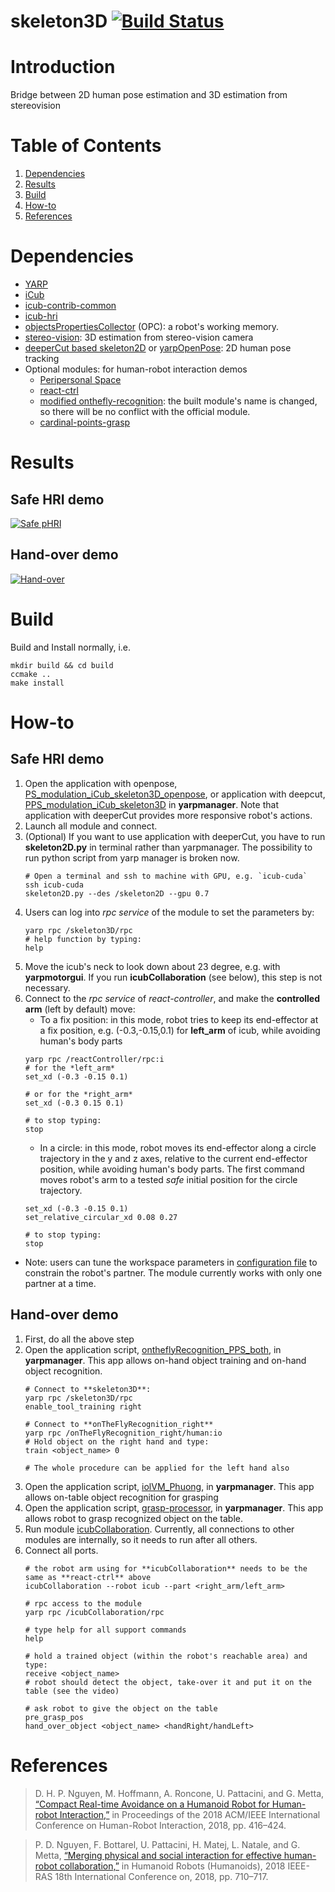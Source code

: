 skeleton3D [![Build Status](https://travis-ci.org/towardthesea/skeleton3D.svg?branch=feature%2Fadd-avoidance-module)](https://travis-ci.org/towardthesea/skeleton3D)
===

# Introduction
Bridge between 2D human pose estimation and 3D estimation from stereovision

# Table of Contents
1. [Dependencies](#dependencies)  
2. [Results](#results)
3. [Build](#build)
4. [How-to](#how-to)
5. [References](#references)

# Dependencies
- [YARP](https://github.com/robotology/yarp)
- [iCub](https://github.com/robotology/icub-main)
- [icub-contrib-common](https://github.com/robotology/icub-contrib-common)
- [icub-hri](https://github.com/robotology/icub-hri)
- [objectsPropertiesCollector](http://wiki.icub.org/brain/group__objectsPropertiesCollector.html) (OPC): a robot's working memory.
- [stereo-vision](https://github.com/robotology/stereo-vision): 3D estimation from stereo-vision camera
- [deeperCut based skeleton2D](https://github.com/towardthesea/pose-tensorflow) or [yarpOpenPose](https://github.com/robotology/human-sensing/tree/master/yarpOpenPose): 2D human pose tracking
- Optional modules: for human-robot interaction demos
	- [Peripersonal Space](https://github.com/robotology/peripersonal-space)
	- [react-ctrl](https://github.com/robotology/react-control)
	- [modified onthefly-recognition](https://github.com/towardthesea/onthefly-recognition): the built module's name is changed, so there will be no conflict with the official module.
	- [cardinal-points-grasp](https://github.com/robotology/cardinal-points-grasp)

# Results
## Safe HRI demo
[![Safe pHRI](https://img.youtube.com/vi/A9Por3anPJ8/0.jpg)](https://www.youtube.com/watch?v=A9Por3anPJ8)

## Hand-over demo
[![Hand-over](https://img.youtube.com/vi/zNbLCC10qX4/0.jpg)](https://www.youtube.com/watch?v=zNbLCC10qX4)

# Build
Build and Install normally, i.e.
```
mkdir build && cd build
ccmake ..
make install
```

# How-to

## Safe HRI demo
1. Open the application with openpose, [PS_modulation_iCub_skeleton3D_openpose](https://github.com/robotology/skeleton3D/blob/master/app/script/PPS_modulation_iCub_skeleton3D_openpose.xml), or application with deepcut, [PPS_modulation_iCub_skeleton3D](https://github.com/robotology/skeleton3D/blob/master/app/script/PPS_modulation_iCub_skeleton3D.xml) in **yarpmanager**. Note that application with deeperCut provides more responsive robot's actions. 
2. Launch all module and connect. 
3. (Optional) If you want to use application with deeperCut, you have to run **skeleton2D.py** in terminal rather than yarpmanager. The possibility to run python script from yarp manager is broken now.
	```
	# Open a terminal and ssh to machine with GPU, e.g. `icub-cuda`
	ssh icub-cuda
	skeleton2D.py --des /skeleton2D --gpu 0.7
	```
4. Users can log into *rpc service* of the module to set the parameters by:
	```
	yarp rpc /skeleton3D/rpc
	# help function by typing:
	help
	```
5. Move the icub's neck to look down about 23 degree, e.g. with **yarpmotorgui**. If you run **icubCollaboration** (see below), this step is not necessary.
6. Connect to the *rpc service* of *react-controller*, and make the **controlled arm** (left by default) move: 
	- To a fix position: in this mode, robot tries to keep its end-effector at a fix position, e.g. (-0.3,-0.15,0.1) for **left_arm** of icub, while avoiding human's body parts
	```
	yarp rpc /reactController/rpc:i  
	# for the *left_arm*
	set_xd (-0.3 -0.15 0.1)

	# or for the *right_arm*
	set_xd (-0.3 0.15 0.1)

	# to stop typing:
	stop
	```
	- In a circle: in this mode, robot moves its end-effector along a circle trajectory in the y and z axes, relative to the current end-effector position, while avoiding human's body parts. The first command moves robot's arm to a tested *safe* initial position for the circle trajectory.
	```
	set_xd (-0.3 -0.15 0.1)
	set_relative_circular_xd 0.08 0.27

	# to stop typing:
	stop
	```

- Note: users can tune the workspace parameters in [configuration file](https://github.com/robotology/skeleton3D/blob/master/app/conf/skeleton3D.ini) to constrain the robot's partner. The module currently works with only one partner at a time.

## Hand-over demo
1. First, do all the above step
2. Open the application script, [ontheflyRecognition_PPS_both](https://github.com/robotology/skeleton3D/blob/master/app/script/ontheflyRecognition_PPS_both.xml), in **yarpmanager**. This app allows on-hand object training and on-hand object recognition.
	```
	# Connect to **skeleton3D**:
	yarp rpc /skeleton3D/rpc
	enable_tool_training right

	# Connect to **onTheFlyRecognition_right**
	yarp rpc /onTheFlyRecognition_right/human:io
	# Hold object on the right hand and type:	
	train <object_name> 0

	# The whole procedure can be applied for the left hand also
	```	
3. Open the application script, [iolVM_Phuong](https://github.com/robotology/skeleton3D/blob/master/app/script/iolVM_Phuong.xml), in **yarpmanager**. This app allows on-table object recognition for grasping
4. Open the application script, [grasp-processor](https://github.com/robotology/cardinal-points-grasp/blob/master/app/scripts/grasp-processor.xml.template), in **yarpmanager**. This app allows robot to grasp recognized object on the table.
5. Run module [icubCollaboration](https://github.com/robotology/skeleton3D/tree/master/icubCollaboration). Currently, all connections to other modules are internally, so it needs to run after all others.
6. Connect all ports.
	```
	# the robot arm using for **icubCollaboration** needs to be the same as **react-ctrl** above
	icubCollaboration --robot icub --part <right_arm/left_arm>
	
	# rpc access to the module
	yarp rpc /icubCollaboration/rpc

	# type help for all support commands
	help

	# hold a trained object (within the robot's reachable area) and type:
	receive <object_name> 
	# robot should detect the object, take-over it and put it on the table (see the video)

	# ask robot to give the object on the table
	pre_grasp_pos
	hand_over_object <object_name> <handRight/handLeft>
	
	```

# References

> D. H. P. Nguyen, M. Hoffmann, A. Roncone, U. Pattacini, and G. Metta, [“Compact Real-time Avoidance on a Humanoid Robot for Human-robot Interaction,”](https://dl.acm.org/citation.cfm?id=3171245) in Proceedings of the 2018 ACM/IEEE International Conference on Human-Robot Interaction, 2018, pp. 416–424.

> P. D. Nguyen, F. Bottarel, U. Pattacini, H. Matej, L. Natale, and G. Metta, [“Merging physical and social interaction for effective human-robot collaboration,”](https://www.researchgate.net/publication/328314301_Merging_physical_and_social_interaction_for_effective_human-robot_collaboration) in Humanoid Robots (Humanoids), 2018 IEEE-RAS 18th International Conference on, 2018, pp. 710–717.





